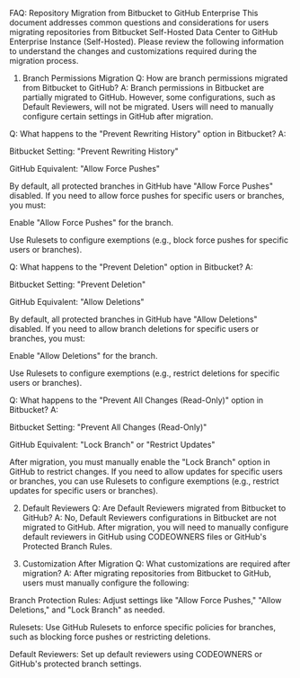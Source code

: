 FAQ: Repository Migration from Bitbucket to GitHub Enterprise
This document addresses common questions and considerations for users migrating repositories from Bitbucket Self-Hosted Data Center to GitHub Enterprise Instance (Self-Hosted). Please review the following information to understand the changes and customizations required during the migration process.

1. Branch Permissions Migration
Q: How are branch permissions migrated from Bitbucket to GitHub?
A: Branch permissions in Bitbucket are partially migrated to GitHub. However, some configurations, such as Default Reviewers, will not be migrated. Users will need to manually configure certain settings in GitHub after migration.

Q: What happens to the "Prevent Rewriting History" option in Bitbucket?
A:

Bitbucket Setting: "Prevent Rewriting History"

GitHub Equivalent: "Allow Force Pushes"

By default, all protected branches in GitHub have "Allow Force Pushes" disabled. If you need to allow force pushes for specific users or branches, you must:

Enable "Allow Force Pushes" for the branch.

Use Rulesets to configure exemptions (e.g., block force pushes for specific users or branches).

Q: What happens to the "Prevent Deletion" option in Bitbucket?
A:

Bitbucket Setting: "Prevent Deletion"

GitHub Equivalent: "Allow Deletions"

By default, all protected branches in GitHub have "Allow Deletions" disabled. If you need to allow branch deletions for specific users or branches, you must:

Enable "Allow Deletions" for the branch.

Use Rulesets to configure exemptions (e.g., restrict deletions for specific users or branches).

Q: What happens to the "Prevent All Changes (Read-Only)" option in Bitbucket?
A:

Bitbucket Setting: "Prevent All Changes (Read-Only)"

GitHub Equivalent: "Lock Branch" or "Restrict Updates"

After migration, you must manually enable the "Lock Branch" option in GitHub to restrict changes. If you need to allow updates for specific users or branches, you can use Rulesets to configure exemptions (e.g., restrict updates for specific users or branches).

2. Default Reviewers
Q: Are Default Reviewers migrated from Bitbucket to GitHub?
A: No, Default Reviewers configurations in Bitbucket are not migrated to GitHub. After migration, you will need to manually configure default reviewers in GitHub using CODEOWNERS files or GitHub's Protected Branch Rules.

3. Customization After Migration
Q: What customizations are required after migration?
A: After migrating repositories from Bitbucket to GitHub, users must manually configure the following:

Branch Protection Rules: Adjust settings like "Allow Force Pushes," "Allow Deletions," and "Lock Branch" as needed.

Rulesets: Use GitHub Rulesets to enforce specific policies for branches, such as blocking force pushes or restricting deletions.

Default Reviewers: Set up default reviewers using CODEOWNERS or GitHub's protected branch settings.
